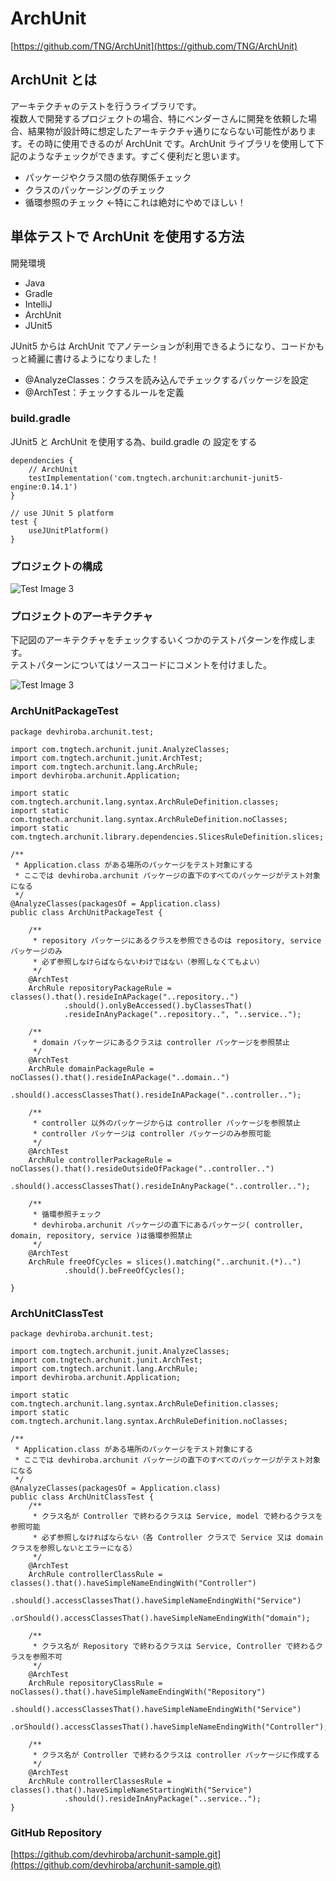 # ArchUnit
[https://github.com/TNG/ArchUnit](https://github.com/TNG/ArchUnit)

## ArchUnit とは
アーキテクチャのテストを行うライブラリです。  
複数人で開発するプロジェクトの場合、特にベンダーさんに開発を依頼した場合、結果物が設計時に想定したアーキテクチャ通りにならない可能性があります。その時に使用できるのが ArchUnit です。ArchUnit ライブラリを使用して下記のようなチェックができます。すごく便利だと思います。
- パッケージやクラス間の依存関係チェック
- クラスのパッケージングのチェック
- 循環参照のチェック ←特にこれは絶対にやめでほしい！

## 単体テストで ArchUnit を使用する方法
開発環境
- Java
- Gradle
- IntelliJ
- ArchUnit
- JUnit5

JUnit5 からは ArchUnit でアノテーションが利用できるようになり、コードかもっと綺麗に書けるようになりました！

- @AnalyzeClasses：クラスを読み込んでチェックするパッケージを設定
- @ArchTest：チェックするルールを定義

### build.gradle
JUnit5 と ArchUnit を使用する為、build.gradle の 設定をする
```
dependencies {
    // ArchUnit
    testImplementation('com.tngtech.archunit:archunit-junit5-engine:0.14.1')
}

// use JUnit 5 platform
test {
    useJUnitPlatform()
}
```
### プロジェクトの構成
![Test Image 3](/resource/image/archunit-sample-image.png)

### プロジェクトのアーキテクチャ
下記図のアーキテクチャをチェックするいくつかのテストパターンを作成します。  
テストパターンについてはソースコードにコメントを付けました。  

![Test Image 3](/resource/image/archunit-diagram-image.png)

### ArchUnitPackageTest
```
package devhiroba.archunit.test;

import com.tngtech.archunit.junit.AnalyzeClasses;
import com.tngtech.archunit.junit.ArchTest;
import com.tngtech.archunit.lang.ArchRule;
import devhiroba.archunit.Application;

import static com.tngtech.archunit.lang.syntax.ArchRuleDefinition.classes;
import static com.tngtech.archunit.lang.syntax.ArchRuleDefinition.noClasses;
import static com.tngtech.archunit.library.dependencies.SlicesRuleDefinition.slices;

/**
 * Application.class がある場所のパッケージをテスト対象にする
 * ここでは devhiroba.archunit パッケージの直下のすべてのパッケージがテスト対象になる
 */
@AnalyzeClasses(packagesOf = Application.class)
public class ArchUnitPackageTest {

    /**
     * repository パッケージにあるクラスを参照できるのは repository, service パッケージのみ
     * 必ず参照しなけらばならないわけではない（参照しなくてもよい）
     */
    @ArchTest
    ArchRule repositoryPackageRule = classes().that().resideInAPackage("..repository..")
            .should().onlyBeAccessed().byClassesThat()
            .resideInAnyPackage("..repository..", "..service..");

    /**
     * domain パッケージにあるクラスは controller パッケージを参照禁止
     */
    @ArchTest
    ArchRule domainPackageRule = noClasses().that().resideInAPackage("..domain..")
            .should().accessClassesThat().resideInAPackage("..controller..");

    /**
     * controller 以外のパッケージからは controller パッケージを参照禁止
     * controller パッケージは controller パッケージのみ参照可能
     */
    @ArchTest
    ArchRule controllerPackageRule = noClasses().that().resideOutsideOfPackage("..controller..")
            .should().accessClassesThat().resideInAnyPackage("..controller..");

    /**
     * 循環参照チェック
     * devhiroba.archunit パッケージの直下にあるパッケージ( controller, domain, repository, service )は循環参照禁止
     */
    @ArchTest
    ArchRule freeOfCycles = slices().matching("..archunit.(*)..")
            .should().beFreeOfCycles();

}
```

### ArchUnitClassTest
```
package devhiroba.archunit.test;

import com.tngtech.archunit.junit.AnalyzeClasses;
import com.tngtech.archunit.junit.ArchTest;
import com.tngtech.archunit.lang.ArchRule;
import devhiroba.archunit.Application;

import static com.tngtech.archunit.lang.syntax.ArchRuleDefinition.classes;
import static com.tngtech.archunit.lang.syntax.ArchRuleDefinition.noClasses;

/**
 * Application.class がある場所のパッケージをテスト対象にする
 * ここでは devhiroba.archunit パッケージの直下のすべてのパッケージがテスト対象になる
 */
@AnalyzeClasses(packagesOf = Application.class)
public class ArchUnitClassTest {
    /**
     * クラス名が Controller で終わるクラスは Service, model で終わるクラスを参照可能
     * 必ず参照しなければならない（各 Controller クラスで Service 又は domain クラスを参照しないとエラーになる）
     */
    @ArchTest
    ArchRule controllerClassRule = classes().that().haveSimpleNameEndingWith("Controller")
            .should().accessClassesThat().haveSimpleNameEndingWith("Service")
            .orShould().accessClassesThat().haveSimpleNameEndingWith("domain");

    /**
     * クラス名が Repository で終わるクラスは Service, Controller で終わるクラスを参照不可
     */
    @ArchTest
    ArchRule repositoryClassRule = noClasses().that().haveSimpleNameEndingWith("Repository")
            .should().accessClassesThat().haveSimpleNameEndingWith("Service")
            .orShould().accessClassesThat().haveSimpleNameEndingWith("Controller");

    /**
     * クラス名が Controller で終わるクラスは controller パッケージに作成する
     */
    @ArchTest
    ArchRule controllerClassesRule = classes().that().haveSimpleNameStartingWith("Service")
            .should().resideInAnyPackage("..service..");
}
```

### GitHub Repository
[https://github.com/devhiroba/archunit-sample.git](https://github.com/devhiroba/archunit-sample.git)

